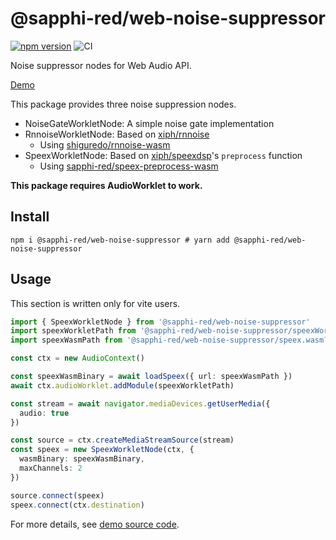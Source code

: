 # @sapphi-red/web-noise-suppressor

[![npm version](https://badge.fury.io/js/@sapphi-red%2Fweb-noise-suppressor.svg)](https://badge.fury.io/js/@sapphi-red%2Fweb-noise-suppressor) ![CI](https://github.com/sapphi-red/web-noise-suppressor/workflows/CI/badge.svg)

Noise suppressor nodes for Web Audio API.

[Demo](https://web-noise-suppressor.sapphi.red)

This package provides three noise suppression nodes.

- NoiseGateWorkletNode: A simple noise gate implementation
- RnnoiseWorkletNode: Based on [xiph/rnnoise](https://github.com/xiph/rnnoise)
  - Using [shiguredo/rnnoise-wasm](https://github.com/shiguredo/rnnoise-wasm)
- SpeexWorkletNode: Based on [xiph/speexdsp](https://github.com/xiph/speexdsp)'s `preprocess` function
  - Using [sapphi-red/speex-preprocess-wasm](https://github.com/sapphi-red/speex-preprocess-wasm)

**This package requires AudioWorklet to work.**

## Install

```shell
npm i @sapphi-red/web-noise-suppressor # yarn add @sapphi-red/web-noise-suppressor
```

## Usage

This section is written only for vite users.

```ts
import { SpeexWorkletNode } from '@sapphi-red/web-noise-suppressor'
import speexWorkletPath from '@sapphi-red/web-noise-suppressor/speexWorklet.js?url'
import speexWasmPath from '@sapphi-red/web-noise-suppressor/speex.wasm?url' // you can use `vite-plugin-static-copy` instead of this

const ctx = new AudioContext()

const speexWasmBinary = await loadSpeex({ url: speexWasmPath })
await ctx.audioWorklet.addModule(speexWorkletPath)

const stream = await navigator.mediaDevices.getUserMedia({
  audio: true
})

const source = ctx.createMediaStreamSource(stream)
const speex = new SpeexWorkletNode(ctx, {
  wasmBinary: speexWasmBinary,
  maxChannels: 2
})

source.connect(speex)
speex.connect(ctx.destination)
```

For more details, see [demo source code](https://github.com/sapphi-red/web-noise-suppressor/blob/main/demo/src/index.ts).
